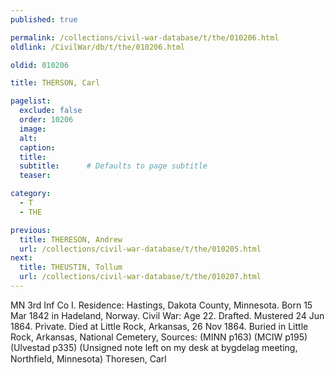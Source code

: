 ```yaml
---
published: true

permalink: /collections/civil-war-database/t/the/010206.html
oldlink: /CivilWar/db/t/the/010206.html

oldid: 010206

title: THERSON, Carl

pagelist:
  exclude: false
  order: 10206
  image: 
  alt:
  caption:
  title:
  subtitle:      # Defaults to page subtitle
  teaser:

category: 
  - T 
  - THE

previous:
  title: THERESON, Andrew
  url: /collections/civil-war-database/t/the/010205.html  
next:
  title: THEUSTIN, Tollum
  url: /collections/civil-war-database/t/the/010207.html   
---
```

MN 3rd Inf Co I. Residence: Hastings, Dakota County, Minnesota. Born 15 Mar 1842 in Hadeland, Norway. Civil War: Age 22. Drafted. Mustered 24 Jun 1864. Private. Died at Little Rock, Arkansas, 26 Nov 1864. Buried in Little Rock, Arkansas, National Cemetery, Sources: (MINN p163) (MCIW p195) (Ulvestad p335) (Unsigned note left on my desk at bygdelag meeting, Northfield, Minnesota) &#147;Thoresen, Carl&#148;